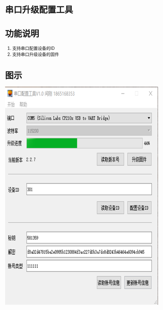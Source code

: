 ﻿# 串口升级配置工具

# 功能说明
1. 支持串口配置设备的ID
2. 支持串口升级设备的固件
   

# 图示

<div align="center">
<p>  </p> 
<img src="https://github.com/yangang123/picture/raw/master/qt/SerialUploader.png" height="720" width="1280" > 
</div>